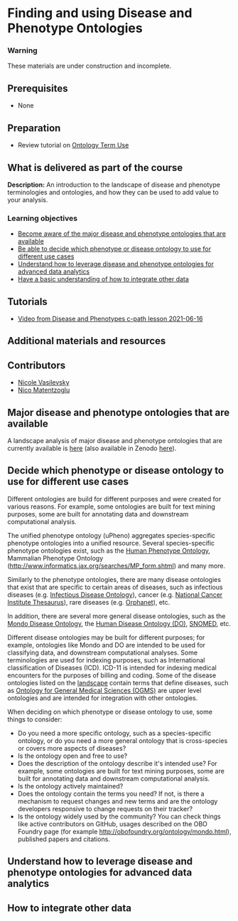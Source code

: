 # Finding and using Disease and Phenotype Ontologies

### Warning
These materials are under construction and incomplete.

## Prerequisites
- None

## Preparation
- Review tutorial on [Ontology Term Use](/redesign/01_ontologyTermUse.md)

## What is delivered as part of the course

**Description:** An introduction to the landscape of disease and phenotype terminologies and ontologies, and how they can be used to add value to your analysis.

### Learning objectives
- [Become aware of the major disease and phenotype ontologies that are available](#major)
- [Be able to decide which phenotype or disease ontology to use for different use cases](#decision)
- [Understand how to leverage disease and phenotype ontologies for advanced data analytics](#analytics)
- [Have a basic understanding of how to integrate other data](integrate)

## Tutorials
- [Video from Disease and Phenotypes c-path lesson 2021-06-16](https://www.dropbox.com/sh/c32zcq1iroh6km1/AACR5_se8epI1Qacy5aYmN08a?dl=0&preview=GMT20210616-170346_Recording_1920x1080.mp4)

## Additional materials and resources

## Contributors
- [Nicole Vasilevsky](https://orcid.org/0000-0001-5208-3432)
- [Nico Matentzoglu](https://orcid.org/0000-0002-7356-1779)

<a name="major"></a> 
## Major disease and phenotype ontologies that are available

A landscape analysis of major disease and phenotype ontologies that are currently available is [here](..reference/medical-ontology-landscape.md) (also available in Zenodo [here](https://zenodo.org/record/6299898#.YvM_kezMJ6od)).

<a name="decision"></a> 
## Decide which phenotype or disease ontology to use for different use cases

Different ontologies are build for different purposes and were created for various reasons. For example, some ontologies are built for text mining purposes, some are built for annotating data and downstream computational analysis.

The unified phenotype ontology (uPheno) aggregates species-specific phenotype ontologies into a unified resource. Several species-specific phenotype ontologies exist, such as the [Human Phenotype Ontology](https://hpo.jax.org/app/), Mammalian Phenotype Ontology (http://www.informatics.jax.org/searches/MP_form.shtml) and many more.

Similarly to the phenotype ontologies, there are many disease ontologies that exist that are specific to certain areas of diseases, such as infectious diseases (e.g. [Infectious Disease Ontology](https://bioportal.bioontology.org/ontologies/IDO)), cancer (e.g. [National Cancer Institute Thesaurus](https://ncithesaurus.nci.nih.gov/ncitbrowser/pages/home.jsf?version=20.11e)), rare diseases (e.g. [Orphanet](https://www.orpha.net/consor/cgi-bin/index.php)), etc.

In addition, there are several more general disease ontologies, such as the [Mondo Disease Ontology](https://mondo.monarchinitiative.org/), the [Human Disease Ontology (DO)](http://www.disease-ontology.org/), [SNOMED](https://browser.ihtsdotools.org/?), etc. 

Different disease ontologies may be built for different purposes; for example, ontologies like Mondo and DO are intended to be used for classifying data, and downstream computational analyses. Some terminologies are used for indexing purposes, such as International classification of Diseases (ICD). ICD-11 is intended for indexing medical encounters for the purposes of billing and coding. Some of the disease ontologies listed on the [landscape](..reference/medical-ontology-landscape.md) contain terms that define diseases, such as [Ontology for General Medical Sciences (OGMS)](http://obofoundry.org/ontology/ogms.html) are upper level ontologies and are intended for integration with other ontologies. 

When deciding on which phenotype or disease ontology to use, some things to consider:

- Do you need a more specific ontology, such as a species-specific ontology, or do you need a more general ontology that is cross-species or covers more aspects of diseases?
- Is the ontology open and free to use?
- Does the description of the ontology describe it's intended use? For example, some ontologies are built for text mining purposes, some are built for annotating data and downstream computational analysis.
- Is the ontology actively maintained?
- Does the ontology contain the terms you need? If not, is there a mechanism to request changes and new terms and are the ontology developers responsive to change requests on their tracker?
- Is the ontology widely used by the community? You can check things like active contributors on GitHub, usages described on the OBO Foundry page (for example http://obofoundry.org/ontology/mondo.html), published papers and citations.

<a name="analytics"></a> 
## Understand how to leverage disease and phenotype ontologies for advanced data analytics

<a name="integrate"></a> 
## How to integrate other data

